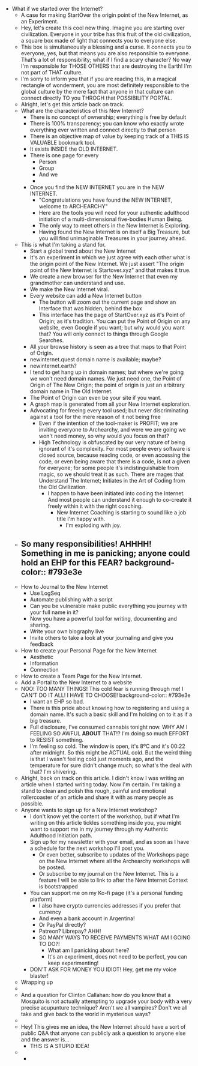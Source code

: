 - What if we started over the Internet?
	- A case for making StartOver the origin point of the New Internet, as an Experiment.
	- Hey, let's create this cool new thing. Imagine you are starting over civilization. Everyone in your tribe has this fruit of the old civilization, a square box made of light that connects you to everyone else.
	- This box is simultaneously a blessing and a curse. It connects you to everyone, yes, but that means you are also responsible to everyone. That's a lot of responsibility; what if I find a scary character? No way I'm responsible for THOSE OTHERS that are destroying the Earth! I'm not part of THAT culture.
	- I'm sorry to inform you that if you are reading this, in a magical rectangle of wonderment, you are most definitely responsible to the global culture by the mere fact that anyone in that culture can connect directly TO you THROGH that POSSIBILITY PORTAL.
	- Alright, let's get this article back on track.
	- What are the characteristics of this New Internet?
		- There is no concept of ownership; everything is free by default
		- There is 100% transparency; you can know who exactly wrote everything ever written and connect directly to that person
		- There is an objective map of value by keeping track of a THIS IS VALUABLE bookmark tool.
		- It exists INSIDE the OLD INTERNET.
		- There is one page for every
			- Person
			- Group
			- And we
			-
		- Once you find the NEW INTERNET you are in the NEW INTERNET.
			- "Congratulations you have found the NEW INTERNET, welcome to ARCHEARCHY"
			- Here are the tools you will need for your authentic adulthood initiation of a multi-dimensional five-bodies Human Being.
			- The only way to meet others in the New Internet is Exploring.
			- Having found the New Internet is on itself a Big Treasure, but you will find unimaginable Treasures in your journey ahead.
	- This is what I'm taking a stand for.
		- Start a global trend about the New Internet
		- It's an experiment in which we just agree with each other what is the origin point of the New Internet. We just assert "The origin point of the New Internet is Startover.xyz" and that makes it true.
		- We create a new browser for the New Internet that even my grandmother can understand and use.
		- We make the New Internet viral.
		- Every website can add a New Internet button
			- The button will zoom out the current page and show an Interface that was hidden, behind the box
			- This interface has the page of StartOver.xyz as it's Point of Origin; as it's tradition. You can put the Point of Origin on any website, even Google if you want; but why would you want that? You will only connect to things through Google Searches.
		- All your browse history is seen as a tree that maps to that Point of Origin.
		- newinternet.quest domain name is available; maybe?
		- newinternet.earth?
		- I tend to get hang up in domain names; but where we're going we won't need domain names. We just need one, the Point of Origin of The New Origin; the point of origin is just an arbitrary domain name in The Old Internet.
		- The Point of Origin can even be your site if you want.
		- A graph map is generated from all your New Internet exploration.
		- Advocating for freeing every tool used; but never discriminating against a tool for the mere reason of it not being free
			- Even if the intention of the tool-maker is PROFIT; we are inviting everyone to Archearchy, and were we are going we won't need money, so why would you focus on that?
			- High Technology is obfuscated by our very nature of being ignorant of it's complexity. For most people every software is closed source, because reading code, or even accessing the code, or even being aware that there is a code, is not a given for everyone; for some people it's indistinguishable from magic, so we should treat it as such. There are mages that Understand The Internet; Initiates in the Art of Coding from the Old Civilization.
				- I happen to have been initiated into coding the Internet. And most people can understand it enough to co-create it freely within it with the right coaching.
					- New Internet Coaching is starting to sound like a job title I'm happy with.
						- I'm exploding with joy.
	- So many responsibilities! AHHHH! Something in me is panicking; anyone could hold an EHP for this FEAR?
	  background-color:: #793e3e
		-
	- How to Journal to the New Internet
		- Use LogSeq
		- Automate publishing with a script
		- Can you be vulnerable make public everything you journey with your full name in it?
		- Now you have a powerful tool for writing, documenting and sharing.
		- Write your own biography live
		- Invite others to take a look at your journaling and give you feedback
	- How to create your Personal Page for the New Internet
		- Aesthetic
		- Information
		- Connection
	- How to create a Team Page for the New Internet.
	- Add a Portal to the New Internet to a website
	- NOO! TOO MANY THINGS! This cold fear is running through me! I CAN'T DO IT ALL! I HAVE TO CHOOSE!
	  background-color:: #793e3e
		- I want an EHP so bad.
		- There is this pride about knowing how to registering and using a domain name. It's such a basic skill and I'm holding on to it as if a big treasure.
		- Full disclosure, I've consumed cannabis tonight now. WHY AM I FEELING SO AWFUL **ABOUT** THAT!? I'm doing so much EFFORT to RESIST something.
		- I'm feeling so cold. The window is open, it's 8ºC and it's 00:22 after midnight. So this might be ACTUAL cold. But the weird thing is that I wasn't feeling cold just moments ago, and the temperature for sure didn't change much; so what's the deal with that? I'm shivering.
	- Alright, back on track on this article. I didn't know I was writing an article when I started writing today. Now I'm certain. I'm taking a stand to clean and polish this rough, painful and emotional rollercoaster of an article and share it with as many people as possible.
	- Anyone wants to sign up for a New Internet workshop?
		- I don't know yet the content of the workshop, but if what I'm writing on this article tickles something inside you, you might want to support me in my journey through my Authentic Adulthood Initiation path.
		- Sign up for my newsletter with your email, and as soon as I have a schedule for the next workshop I'll post you.
			- Or even better, subscribe to updates of the Workshops page on the New Internet where all the Archearchy workshops will be posted.
			- Or subscribe to my journal on the New Internet. This is a feature I will be able to link to after the New Internet Context is bootstrapped
		- You can support me on my Ko-fi page (it's a personal funding platform)
			- I also have crypto currencies addresses if you prefer that currency
			- And even a bank account in Argentina!
			- Or PayPal directly?
			- Patreon? Librepay? AHH!
			- SO MANY WAYS TO RECEIVE PAYMENTS WHAT AM I GOING TO DO?!
				- What am I panicking about here?
				- It's an experiment, does not need to be perfect, you can keep experimenting!
		- DON'T ASK FOR MONEY YOU IDIOT! Hey, get me my voice blaster!
	- Wrapping up
	-
	- And a question for Clinton Callahan: how do you know that a Mosquito is not actually attempting to upgrade your body with a very precise acupunture technique? Aren't we all vampires? Don't we all take and give back to the world in mysterious ways?
	-
	- Hey! This gives me an idea, the New Internet should have a sort of public Q&A that anyone can publicly ask a question to anyone else and the answer is...
		- THIS IS A STUPID IDEA!
	-
		-